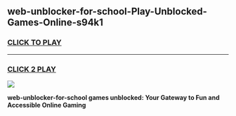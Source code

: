 
## web-unblocker-for-school-Play-Unblocked-Games-Online-s94k1
<h3>
<a href="https://premium76.site?title=web-unblocker-for-school&ref=25A">CLICK TO PLAY</a></h3>
<hr>

<h3>
<a href="https://premium76.site?title=web-unblocker-for-school&ref=25A">CLICK 2 PLAY</a>
  
</h3>

<a href="https://premium76.site?title=web-unblocker-for-school&ref=25A"><img src="https://clearcache.store/games.png"></a>


**web-unblocker-for-school games unblocked: Your Gateway to Fun and Accessible Online Gaming**
